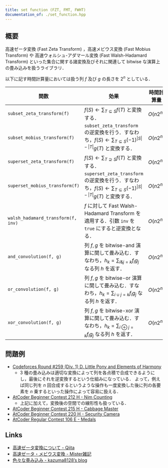 ```yaml
---
title: set function (FZT, FMT, FWHT)
documentation_of: ./set_function.hpp
---
```


## 概要
高速ゼータ変換 (Fast Zeta Transform) ，高速メビウス変換 (Fast Mobius Transform) や 高速ウォルシュ-アダマール変換 (Fast Walsh-Hadamard Transform) といった集合に関する諸変換及びそれに関連して bitwise な演算上の畳み込みを扱うライブラリ．

以下に記す時間計算量においては扱う列 $f$ 及び $g$ の長さを $2^n$ としている．

| 関数                               | 効果                                                                                                                             | 時間計算量 |
| ---------------------------------- | -------------------------------------------------------------------------------------------------------------------------------- | ---------- |
| `subset_zeta_transform(f)`         | $f(S) \leftarrow \sum_{T \subseteq S} f(T)$ と変換する．                                                                         | $O(n2^n)$  |
| `subset_mobius_transform(f)`       | `subset_zeta_transform` の逆変換を行う．すなわち，$f(S) \leftarrow \sum_{T \subseteq S} (-1)^{\|S\| - \|T\|}g(T)$ と変換する．   | $O(n2^n)$  |
| `superset_zeta_transform(f)`       | $f(S) \leftarrow \sum_{T \supseteq S} f(T)$ と変換する．                                                                         | $O(n2^n)$  |
| `superset_mobius_transform(f)`     | `superset_zeta_transform` の逆変換を行う．すなわち，$f(S) \leftarrow \sum_{T \subseteq S} (-1)^{\|S\| - \|T\|}g(T)$ と変換する． | $O(n2^n)$  |
| `walsh_hadamard_transform(f, inv)` | $f$ に対して Fast Walsh-Hadamard Transform を適用する．引数 `inv` を `true` にすると逆変換となる．                               | $O(n2^n)$  |
| `and_convolution(f, g)`            | 列 $f, g$ を bitwise-and 演算に関して畳み込む．すなわち，$h_k = \sum_{i \& j = k} f_ig_j$ なる列 $h$ を返す．                    | $O(n2^n)$  |
| `or_convolution(f, g)`             | 列 $f, g$ を bitwise-or 演算に関して畳み込む．すなわち，$h_k = \sum_{i \cup j = k} f_ig_j$ なる列 $h$ を返す．                   | $O(n2^n)$  |
| `xor_convolution(f, g)`            | 列 $f, g$ を bitwise-xor 演算に関して畳み込む．すなわち，$h_k = \sum_{i \oplus j = k} f_ig_j$ なる列 $h$ を返す．                | $O(n2^n)$  |

## 問題例
- [Codeforces Round #259 (Div. 1) D. Little Pony and Elements of Harmony](https://codeforces.com/contest/453/problem/D)
  - 3 種の畳み込みは適切な変換によって列を各点積で合成できるようにし，最後にそれを逆変換するという仕組みになっている．
  よって，例えば同じ列を $n$ 回合成するというような操作も一度変換した後に列の各要素を $n$ 乗するといった操作によって容易に扱える．
- [AtCoder Beginner Contest 212 H - Nim Counting](https://atcoder.jp/contests/abc212/tasks/abc212_h)
  - 上記に加えて，変換後の空間での線形性も扱っている．
- [AtCoder Beginner Contest 215 H - Cabbage Master](https://atcoder.jp/contests/abc215/tasks/abc215_h)
- [AtCoder Beginner Contest 220 H - Security Camera](https://atcoder.jp/contests/abc220/tasks/abc220_h)
- [AtCoder Regular Contest 106 E - Medals](https://atcoder.jp/contests/arc106/tasks/arc106_e)

## Links
- [高速ゼータ変換について - Qiita](https://qiita.com/Euglenese/items/260f9ddf513f772d7e42)
- [高速ゼータ・メビウス変換 - Mister雑記](https://misteer.hatenablog.com/entry/zeta-moebius)
- [色々な畳み込み - kazuma8128’s blog](https://kazuma8128.hatenablog.com/entry/2018/05/31/144519)
